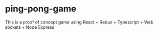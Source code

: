 # ping-pong-game
This is a proof of concept game using React + Redux + Typescript + Web sockets + Node Express
